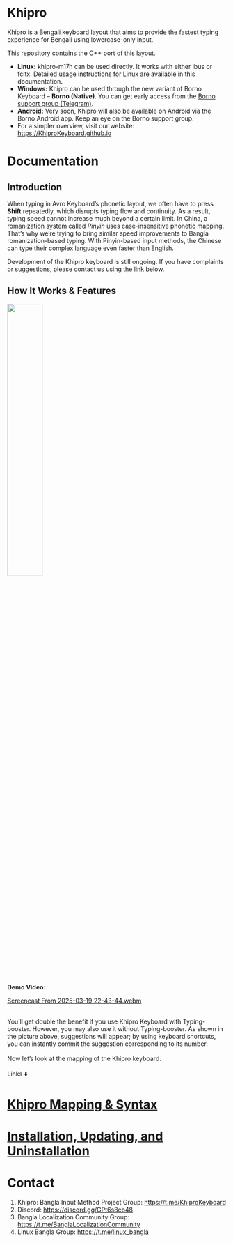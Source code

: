 # Khipro

Khipro is a Bengali keyboard layout that aims to provide the fastest typing experience for Bengali using lowercase-only input. 

This repository contains the C++ port of this layout.


* **Linux:** khipro-m17n can be used directly. It works with either ibus or fcitx. Detailed usage instructions for Linux are available in this documentation.  
* **Windows:** Khipro can be used through the new variant of Borno Keyboard – **Borno (Native)**. You can get early access from the [Borno support group (Telegram)](https://t.me/codepotro).  
* **Android:** Very soon, Khipro will also be available on Android via the Borno Android app. Keep an eye on the Borno support group.  
* For a simpler overview, visit our website: https://KhiproKeyboard.github.io  

# Documentation

## Introduction
When typing in Avro Keyboard’s phonetic layout, we often have to press **Shift** repeatedly, which disrupts typing flow and continuity. As a result, typing speed cannot increase much beyond a certain limit. In China, a romanization system called *Pinyin* uses case-insensitive phonetic mapping. That’s why we’re trying to bring similar speed improvements to Bangla romanization-based typing. With Pinyin-based input methods, the Chinese can type their complex language even faster than English.  

Development of the Khipro keyboard is still ongoing. If you have complaints or suggestions, please contact us using the [link](#contact) below.  

## How It Works & Features
<img src="https://github.com/rank-coder/khipro-m17n/assets/54497225/441be89b-2bba-4886-8f70-cb96745a5f3f" width=40% height=40%>
<br>
<b>Demo Video:</b> <br>

[Screencast From 2025-03-19 22-43-44.webm](https://github.com/user-attachments/assets/84f803a1-d01e-416e-addb-65c7f7cd6b91)


<br> You’ll get double the benefit if you use Khipro Keyboard with Typing-booster. However, you may also use it without Typing-booster. As shown in the picture above, suggestions will appear; by using keyboard shortcuts, you can instantly commit the suggestion corresponding to its number.  
<br>
Now let’s look at the mapping of the Khipro keyboard. <br> <br>
Links ⬇️  
# [Khipro Mapping & Syntax](https://github.com/rank-coder/khipro-m17n/wiki/%E0%A6%95%E0%A7%8D%E0%A6%B7%E0%A6%BF%E0%A6%AA%E0%A7%8D%E0%A6%B0-%E0%A6%AE%E0%A7%8D%E0%A6%AF%E0%A6%BE%E0%A6%AA%E0%A6%BF%E0%A6%82-%E0%A6%93-%E0%A6%B8%E0%A6%BF%E0%A6%A8%E0%A6%9F%E0%A7%8D%E0%A6%AF%E0%A6%BE%E0%A6%95%E0%A7%8D%E0%A6%B8-%5BKhipro-Mapping-&-Syntax%5D)  
# [Installation, Updating, and Uninstallation](https://github.com/rank-coder/khipro-m17n/wiki/%E0%A6%87%E0%A6%A8%E0%A6%B8%E0%A7%8D%E0%A6%9F%E0%A6%B2%E0%A7%87%E0%A6%B6%E0%A6%A8,-%E0%A6%86%E0%A6%AA%E0%A6%A1%E0%A7%87%E0%A6%9F,-%E0%A6%93-%E0%A6%86%E0%A6%A8%E0%A6%87%E0%A6%A8%E0%A6%B8%E0%A7%8D%E0%A6%9F%E0%A6%B2%E0%A7%87%E0%A6%B6%E0%A6%A8)  

# Contact
1. Khipro: Bangla Input Method Project Group: https://t.me/KhiproKeyboard  
2. Discord: https://discord.gg/GPt6s8cb48  
3. Bangla Localization Community Group: https://t.me/BanglaLocalizationCommunity  
4. Linux Bangla Group: https://t.me/linux_bangla
